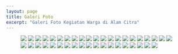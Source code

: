 ```yaml
---
layout: page
title: Galeri Foto
excerpt: "Galeri Foto Kegiatan Warga di Alam Citra"
---
```


<div class="home-gallery">
  <figure class="third">
  <a class="image-popup" href="{{ site.url }}/images/dari-mas-dani/kegiatan-alcit-(1).jpeg"><img src="{{ site.url }}/images/dari-mas-dani/thumb/kegiatan-alcit-001.jpg"></a>
  <a class="image-popup" href="{{ site.url }}/images/dari-mas-dani/kegiatan-alcit-(2).jpeg"><img src="{{ site.url }}/images/dari-mas-dani/thumb/kegiatan-alcit-002.jpg"></a>
  <a class="image-popup" href="{{ site.url }}/images/dari-mas-dani/kegiatan-alcit-(3).jpeg"><img src="{{ site.url }}/images/dari-mas-dani/thumb/kegiatan-alcit-003.jpg"></a>
  <a class="image-popup" href="{{ site.url }}/images/dari-mas-dani/kegiatan-alcit-(4).jpeg"><img src="{{ site.url }}/images/dari-mas-dani/thumb/kegiatan-alcit-004.jpg"></a>
  <a class="image-popup" href="{{ site.url }}/images/dari-mas-dani/kegiatan-alcit-(5).jpeg"><img src="{{ site.url }}/images/dari-mas-dani/thumb/kegiatan-alcit-005.jpg"></a>
  <a class="image-popup" href="{{ site.url }}/images/dari-mas-dani/kegiatan-alcit-(6).jpeg"><img src="{{ site.url }}/images/dari-mas-dani/thumb/kegiatan-alcit-006.jpg"></a>
  <a class="image-popup" href="{{ site.url }}/images/dari-mas-dani/kegiatan-alcit-(7).jpeg"><img src="{{ site.url }}/images/dari-mas-dani/thumb/kegiatan-alcit-007.jpg"></a>
  <a class="image-popup" href="{{ site.url }}/images/dari-mas-dani/kegiatan-alcit-(8).jpeg"><img src="{{ site.url }}/images/dari-mas-dani/thumb/kegiatan-alcit-008.jpg"></a>
  <a class="image-popup" href="{{ site.url }}/images/dari-mas-dani/kegiatan-alcit-(9).jpeg"><img src="{{ site.url }}/images/dari-mas-dani/thumb/kegiatan-alcit-009.jpg"></a>
  <a class="image-popup" href="{{ site.url }}/images/dari-mas-dani/kegiatan-alcit-(10).jpeg"><img src="{{ site.url }}/images/dari-mas-dani/thumb/kegiatan-alcit-010.jpg"></a>
  <!-- separator -->
  <a class="image-popup" href="{{ site.url }}/images/dari-mas-dani/kegiatan-alcit-(11).jpeg"><img src="{{ site.url }}/images/dari-mas-dani/thumb/kegiatan-alcit-011.jpg"></a>
  <a class="image-popup" href="{{ site.url }}/images/dari-mas-dani/kegiatan-alcit-(12).jpeg"><img src="{{ site.url }}/images/dari-mas-dani/thumb/kegiatan-alcit-012.jpg"></a>
  <a class="image-popup" href="{{ site.url }}/images/dari-mas-dani/kegiatan-alcit-(13).jpeg"><img src="{{ site.url }}/images/dari-mas-dani/thumb/kegiatan-alcit-013.jpg"></a>
  <a class="image-popup" href="{{ site.url }}/images/dari-mas-dani/kegiatan-alcit-(14).jpeg"><img src="{{ site.url }}/images/dari-mas-dani/thumb/kegiatan-alcit-014.jpg"></a>
  <a class="image-popup" href="{{ site.url }}/images/dari-mas-dani/kegiatan-alcit-(15).jpeg"><img src="{{ site.url }}/images/dari-mas-dani/thumb/kegiatan-alcit-015.jpg"></a>
  <a class="image-popup" href="{{ site.url }}/images/dari-mas-dani/kegiatan-alcit-(16).jpeg"><img src="{{ site.url }}/images/dari-mas-dani/thumb/kegiatan-alcit-016.jpg"></a>
  <a class="image-popup" href="{{ site.url }}/images/dari-mas-dani/kegiatan-alcit-(17).jpeg"><img src="{{ site.url }}/images/dari-mas-dani/thumb/kegiatan-alcit-017.jpg"></a>
  <a class="image-popup" href="{{ site.url }}/images/dari-mas-dani/kegiatan-alcit-(18).jpeg"><img src="{{ site.url }}/images/dari-mas-dani/thumb/kegiatan-alcit-018.jpg"></a>
  <a class="image-popup" href="{{ site.url }}/images/dari-mas-dani/kegiatan-alcit-(19).jpeg"><img src="{{ site.url }}/images/dari-mas-dani/thumb/kegiatan-alcit-019.jpg"></a>
  <a class="image-popup" href="{{ site.url }}/images/dari-mas-dani/kegiatan-alcit-(20).jpeg"><img src="{{ site.url }}/images/dari-mas-dani/thumb/kegiatan-alcit-020.jpg"></a>
  <!-- separator -->
  <a class="image-popup" href="{{ site.url }}/images/dari-mas-dani/kegiatan-alcit-(21).jpeg"><img src="{{ site.url }}/images/dari-mas-dani/thumb/kegiatan-alcit-021.jpg"></a>
  <a class="image-popup" href="{{ site.url }}/images/dari-mas-dani/kegiatan-alcit-(22).jpeg"><img src="{{ site.url }}/images/dari-mas-dani/thumb/kegiatan-alcit-022.jpg"></a>
  <a class="image-popup" href="{{ site.url }}/images/dari-mas-dani/kegiatan-alcit-(23).jpeg"><img src="{{ site.url }}/images/dari-mas-dani/thumb/kegiatan-alcit-023.jpg"></a>
  <a class="image-popup" href="{{ site.url }}/images/dari-mas-dani/kegiatan-alcit-(24).jpeg"><img src="{{ site.url }}/images/dari-mas-dani/thumb/kegiatan-alcit-024.jpg"></a>
  <a class="image-popup" href="{{ site.url }}/images/dari-mas-dani/kegiatan-alcit-(25).jpeg"><img src="{{ site.url }}/images/dari-mas-dani/thumb/kegiatan-alcit-025.jpg"></a>
  <a class="image-popup" href="{{ site.url }}/images/dari-mas-dani/kegiatan-alcit-(26).jpeg"><img src="{{ site.url }}/images/dari-mas-dani/thumb/kegiatan-alcit-026.jpg"></a>
  <a class="image-popup" href="{{ site.url }}/images/dari-mas-dani/kegiatan-alcit-(27).jpeg"><img src="{{ site.url }}/images/dari-mas-dani/thumb/kegiatan-alcit-027.jpg"></a>
  <a class="image-popup" href="{{ site.url }}/images/dari-mas-dani/kegiatan-alcit-(28).jpeg"><img src="{{ site.url }}/images/dari-mas-dani/thumb/kegiatan-alcit-028.jpg"></a>
  <a class="image-popup" href="{{ site.url }}/images/dari-mas-dani/kegiatan-alcit-(29).jpeg"><img src="{{ site.url }}/images/dari-mas-dani/thumb/kegiatan-alcit-029.jpg"></a>
  <a class="image-popup" href="{{ site.url }}/images/dari-mas-dani/kegiatan-alcit-(30).jpeg"><img src="{{ site.url }}/images/dari-mas-dani/thumb/kegiatan-alcit-030.jpg"></a>
  <!-- separator -->
  <a class="image-popup" href="{{ site.url }}/images/dari-mas-dani/kegiatan-alcit-(31).jpeg"><img src="{{ site.url }}/images/dari-mas-dani/thumb/kegiatan-alcit-031.jpg"></a>
  <a class="image-popup" href="{{ site.url }}/images/dari-mas-dani/kegiatan-alcit-(32).jpeg"><img src="{{ site.url }}/images/dari-mas-dani/thumb/kegiatan-alcit-032.jpg"></a>
  <a class="image-popup" href="{{ site.url }}/images/dari-mas-dani/kegiatan-alcit-(33).jpeg"><img src="{{ site.url }}/images/dari-mas-dani/thumb/kegiatan-alcit-033.jpg"></a>
  <a class="image-popup" href="{{ site.url }}/images/dari-mas-dani/kegiatan-alcit-(34).jpeg"><img src="{{ site.url }}/images/dari-mas-dani/thumb/kegiatan-alcit-034.jpg"></a>
  <a class="image-popup" href="{{ site.url }}/images/dari-mas-dani/kegiatan-alcit-(35).jpeg"><img src="{{ site.url }}/images/dari-mas-dani/thumb/kegiatan-alcit-035.jpg"></a>
  <a class="image-popup" href="{{ site.url }}/images/dari-mas-dani/kegiatan-alcit-(36).jpeg"><img src="{{ site.url }}/images/dari-mas-dani/thumb/kegiatan-alcit-036.jpg"></a>
  <a class="image-popup" href="{{ site.url }}/images/dari-mas-dani/kegiatan-alcit-(37).jpeg"><img src="{{ site.url }}/images/dari-mas-dani/thumb/kegiatan-alcit-037.jpg"></a>
  <a class="image-popup" href="{{ site.url }}/images/dari-mas-dani/kegiatan-alcit-(38).jpeg"><img src="{{ site.url }}/images/dari-mas-dani/thumb/kegiatan-alcit-038.jpg"></a>
  <a class="image-popup" href="{{ site.url }}/images/dari-mas-dani/kegiatan-alcit-(39).jpeg"><img src="{{ site.url }}/images/dari-mas-dani/thumb/kegiatan-alcit-039.jpg"></a>
  <a class="image-popup" href="{{ site.url }}/images/dari-mas-dani/kegiatan-alcit-(40).jpeg"><img src="{{ site.url }}/images/dari-mas-dani/thumb/kegiatan-alcit-040.jpg"></a>
  <!-- separator -->
  </figure>
</div>
